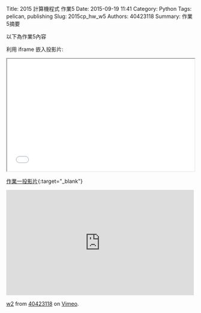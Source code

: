 Title: 2015 計算機程式 作業5
Date: 2015-09-19 11:41
Category: Python
Tags: pelican, publishing
Slug: 2015cp_hw_w5
Authors: 40423118
Summary: 作業5摘要

以下為作業5內容

利用 iframe 嵌入投影片:

<iframe src="40423118_cp_w5_p.html" width="500" height="300"></iframe>

[作業一投影片](40423118_cp_w5_p.html){:target="_blank"}

<iframe src="https://player.vimeo.com/video/152291218" width="500" height="281" frameborder="0" webkitallowfullscreen mozallowfullscreen allowfullscreen></iframe> <p><a href="https://vimeo.com/152291218">w2</a> from <a href="https://vimeo.com/user46453244">40423118</a> on <a href="https://vimeo.com">Vimeo</a>.</p>